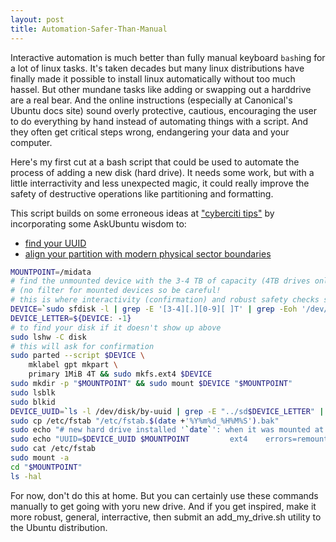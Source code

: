 ```yaml
---
layout: post
title: Automation-Safer-Than-Manual
---
```


Interactive automation is much better than fully manual keyboard `bash`ing for a lot of linux tasks. It's taken decades but many linux distributions have finally made it possible to install linux automatically without too much hassel. But other mundane tasks like adding or swapping out a harddrive are a real bear. And the online instructions (especially at Canonical's Ubuntu docs site) sound overly protective, cautious, encouraging the user to do everything by hand instead of automating things with a script. And they often get critical steps wrong, endangering your data and your computer.

Here's my first cut at a bash script that could be used to automate the process of adding a new disk (hard drive). It needs some work, but with a little interractivity and less unexpected magic, it could really improve the safety of destructive operations like partitioning and formatting.

This script builds on some erroneous ideas at ["cyberciti tips"](http://www.cyberciti.biz/tips/fdisk-unable-to-create-partition-greater-2tb.html) by incorporating some AskUbuntu wisdom to:

- [find your UUID](http://askubuntu.com/questions/386536/how-to-find-the-attached-devices-uuid-through-terminal)
- [align your partition with modern physical sector boundaries](http://askubuntu.com/questions/156994/partition-does-not-start-on-physical-sector-boundary)


```bash
MOUNTPOINT=/midata
# find the unmounted device with the 3-4 TB of capacity (4TB drives only have 3.7TiB here)
# (no filter for mounted devices so be careful!
# this is where interactivity (confirmation) and robust safety checks should be implemented
DEVICE=`sudo sfdisk -l | grep -E '[3-4][.][0-9][ ]T' | grep -Eoh '/dev/sd[a-z]'`
DEVICE_LETTER=${DEVICE: -1}
# to find your disk if it doesn't show up above
sudo lshw -C disk
# this will ask for confirmation
sudo parted --script $DEVICE \
    mklabel gpt mkpart \
    primary 1MiB 4T && sudo mkfs.ext4 $DEVICE
sudo mkdir -p "$MOUNTPOINT" && sudo mount $DEVICE "$MOUNTPOINT"
sudo lsblk
sudo blkid
DEVICE_UUID=`ls -l /dev/disk/by-uuid | grep -E "../sd$DEVICE_LETTER" | grep -Eoh '[-a-f0-9]{32,42}'`
sudo cp /etc/fstab "/etc/fstab.$(date +'%Y%m%d_%H%M%S').bak"
sudo echo "# new hard drive installed '`date`': when it was mounted at device $DEVICE" | sudo tee -a /etc/fstab
sudo echo "UUID=$DEVICE_UUID $MOUNTPOINT         ext4    errors=remount-ro 0       1" | sudo tee -a /etc/fstab
sudo cat /etc/fstab
sudo mount -a
cd "$MOUNTPOINT"
ls -hal
```

For now, don't do this at home. But you can certainly use these commands manually to get going with yoru new drive. And if you get inspired, make it more robust, general, interractive, then submit an add_my_drive.sh utility to the Ubuntu distribution.
